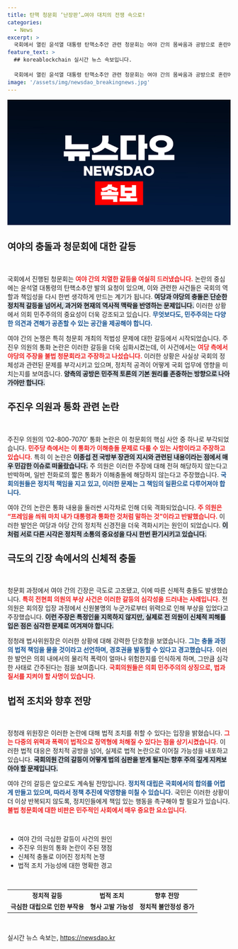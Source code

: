 ```yaml
---
title: 탄핵 청문회 ‘난장판’…여야 대치의 전쟁 속으로!
categories:
  - News
excerpt: >
  국회에서 열린 윤석열 대통령 탄핵소추안 관련 청문회는 여야 간의 몸싸움과 공방으로 혼란에 휩싸였다. 주진우 의원의 통화 논란과 전현희 의원의 부상으로 갈등이 격화되며, 정청래 위원장은 형사 고발도 검토하겠다고 경고했다.
feature_text: >
  ## koreablockchain 실시간 뉴스 속보입니다.

  국회에서 열린 윤석열 대통령 탄핵소추안 관련 청문회는 여야 간의 몸싸움과 공방으로 혼란에 휩싸였다. 주진우 의원의 통화 논란과 전현희 의원의 부상으로 갈등이 격화되며, 정청래 위원장은 형사 고발도 검토하겠다고 경고했다.
image: '/assets/img/newsdao_breakingnews.jpg'
---
```


<p><img src="/assets/img/newsdao_breakingnews.jpg" alt="koreablockchain 속보" /></p>

<h2 data-ke-size="size26">여야의 충돌과 청문회에 대한 갈등</h2>

<p data-ke-size="size16">&nbsp;</p>

<p>국회에서 진행된 청문회는 <b><span style="color: #ee2323;">여야 간의 치열한 갈등을 여실히 드러냈습니다.</span></b> 논란의 중심에는 윤석열 대통령의 탄핵소추안 발의 요청이 있으며, 이와 관련한 사건들은 국회의 역할과 책임성을 다시 한번 생각하게 만드는 계기가 됩니다. <b><span style="background-color: #21538527;">여당과 야당의 충돌은 단순한 정치적 갈등을 넘어서, 과거와 현재의 역사적 맥락을 반영하는 문제입니다.</span></b> 이러한 상황에서 의회 민주주의의 중요성이 더욱 강조되고 있습니다. <b><span style="color: #1a5490;">무엇보다도, 민주주의는 다양한 의견과 견해가 공존할 수 있는 공간을 제공해야 합니다.</span></b></p>

<p>여야 간의 논쟁은 특히 청문회 개최의 적법성 문제에 대한 갈등에서 시작되었습니다. 주진우 의원의 통화 논란은 이러한 갈등을 더욱 심화시켰는데, 이 사건에서는 <b><span style="color: #ee2323;">여당 측에서 야당의 주장을 불법 청문회라고 주장하고 나섰습니다.</span></b> 이러한 상황은 사실상 국회의 정체성과 관련된 문제를 부각시키고 있으며, 정치적 공격이 어떻게 국회 업무에 영향을 미치는지를 보여줍니다. <b><span style="background-color: #21538527;">양측의 공방은 민주적 토론의 기본 원리를 존중하는 방향으로 나아가야만 합니다.</span></b> </p>

<h2 data-ke-size="size26">주진우 의원과 통화 관련 논란</h2>

<p data-ke-size="size16">&nbsp;</p>

<p>주진우 의원의 ‘02-800-7070’ 통화 논란은 이 청문회의 핵심 사안 중 하나로 부각되었습니다. <b><span style="color: #ee2323;">민주당 측에서는 이 통화가 이해충돌 문제로 다룰 수 있는 사항이라고 주장하고 있습니다.</span></b> 특히 이 논란은 <b><span style="background-color: #21538527;">이종섭 전 국방부 장관의 지시와 관련된 내용이라는 점에서 매우 민감한 이슈로 떠올랐습니다.</span></b> 주 의원은 이러한 주장에 대해 전혀 해당하지 않는다고 반박하며, 일반 전화로의 짧은 통화가 이해충돌에 해당하지 않는다고 주장했습니다. <b><span style="color: #1a5490;">국회의원들은 정치적 책임을 지고 있고, 이러한 문제는 그 책임의 일환으로 다루어져야 합니다.</span></b></p>

<p>여야 간의 논란은 통화 내용을 둘러싼 시각차로 인해 더욱 격화되었습니다. <b><span style="color: #ee2323;">주 의원은 “프레임을 씌워 마치 내가 대통령과 통화한 것처럼 말하는 것”이라고 반발했습니다.</span></b> 이러한 발언은 여당과 야당 간의 정치적 신경전을 더욱 격화시키는 원인이 되었습니다. <b><span style="background-color: #21538527;">이처럼 서로 다른 시각은 정치적 소통의 중요성을 다시 한번 환기시키고 있습니다.</span></b> </p>

<h2 data-ke-size="size26">극도의 긴장 속에서의 신체적 충돌</h2>

<p data-ke-size="size16">&nbsp;</p>

<p>청문회 과정에서 여야 간의 긴장은 극도로 고조됐고, 이에 따른 신체적 충돌도 발생했습니다. <b><span style="color: #ee2323;">특히 전현희 의원의 부상 사건은 이러한 갈등의 심각성을 드러내는 사례입니다.</span></b> 전 의원은 회의장 입장 과정에서 신원불명의 누군가로부터 위력으로 인해 부상을 입었다고 주장했습니다. <b><span style="background-color: #21538527;">이런 주장은 특정인을 지목하지 않지만, 실제로 전 의원이 신체적 피해를 입은 점은 심각한 문제로 여겨져야 합니다.</span></b> </p>

<p>정청래 법사위원장은 이러한 상황에 대해 강력한 단호함을 보였습니다. <b><span style="color: #1a5490;">그는 충돌 과정의 법적 책임을 물을 것이라고 선언하며, 경호권을 발동할 수 있다고 경고했습니다.</span></b> 이러한 발언은 의회 내에서의 물리적 폭력이 얼마나 위험한지를 인식하게 하며, 그만큼 심각한 사태로 간주된다는 점을 보여줍니다. <b><span style="color: #ee2323;">국회의원들은 의회 민주주의의 상징으로, 법과 질서를 지켜야 할 사명이 있습니다.</span></b> </p>

<h2 data-ke-size="size26">법적 조치와 향후 전망</h2>

<p data-ke-size="size16">&nbsp;</p>

<p>정청래 위원장은 이러한 논란에 대해 법적 조치를 취할 수 있다는 입장을 밝혔습니다. <b><span style="color: #ee2323;">그는 다중의 위력과 폭력이 법적으로 징역형에 처해질 수 있다는 점을 상기시켰습니다.</span></b> 이러한 법적 대응은 정치적 공방을 넘어, 실제로 법적 논란으로 이어질 가능성을 내포하고 있습니다. <b><span style="background-color: #21538527;">국회의원 간의 갈등이 어떻게 법의 심판을 받게 될지는 향후 주의 깊게 지켜보아야 할 문제입니다.</span></b> </p>

<p>여야 간의 갈등은 앞으로도 계속될 전망입니다. <b><span style="color: #1a5490;">정치적 대립은 국회에서의 합의를 어렵게 만들고 있으며, 따라서 정책 추진에 악영향을 미칠 수 있습니다.</span></b> 국민은 이러한 상황이 더 이상 반복되지 않도록, 정치인들에게 책임 있는 행동을 촉구해야 할 필요가 있습니다. <b><span style="color: #ee2323;">불법 청문회에 대한 비판은 민주적인 사회에서 매우 중요한 요소입니다.</span></b> </p>

<p data-ke-size="size16">&nbsp;</p>

<ul>
    <li>여야 간의 극심한 갈등이 사건의 원인</li>
    <li>주진우 의원의 통화 논란이 주된 쟁점</li>
    <li>신체적 충돌로 이어진 정치적 논쟁</li>
    <li>법적 조치 가능성에 대한 명확한 경고</li>
</ul>

<p data-ke-size="size16">&nbsp;</p>

<table style="width: 100%;">
    <tr>
        <td style="text-align: center; height: 17px;"><b>정치적 갈등</b></td>
        <td style="text-align: center; height: 17px;"><b>법적 조치</b></td>
        <td style="text-align: center; height: 17px;"><b>향후 전망</b></td>
    </tr>
    <tr>
        <td style="text-align: center; height: 17px;"><b>극심한 대립으로 인한 부작용</b></td>
        <td style="text-align: center; height: 17px;"><b>형사 고발 가능성</b></td>
        <td style="text-align: center; height: 17px;"><b>정치적 불안정성 증가</b></td>
    </tr>
</table> 

<p data-ke-size="size16">&nbsp;</p>
실시간 뉴스 속보는, <a href="https://newsdao.kr" rel="dofollow">https://newsdao.kr</a>


